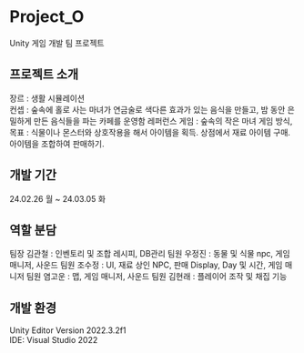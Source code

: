# Project_O
Unity 게임 개발 팀 프로젝트

## 프로젝트 소개
장르 : 생활 시뮬레이션  
컨셉 : 숲속에 홀로 사는 마녀가 연금술로 색다른 효과가 있는 음식을 만들고, 밤 동안 은밀하게 만든 음식들을 파는 카페를 운영함 
레퍼런스 게임 : 숲속의 작은 마녀 
게임 방식, 목표 : 식물이나 몬스터와 상호작용을 해서 아이템을 획득. 상점에서 재료 아이템 구매. 아이템을 조합하여 판매하기. 

## 개발 기간
24.02.26 월 ~ 24.03.05 화

## 역할 분담
팀장 김관철 : 인벤토리 및 조합 레시피, DB관리
팀원 우정진 : 동물 및 식물 npc, 게임 매니저, 사운드
팀원 조수정 : UI, 재료 상인 NPC, 판매 Display, Day 및 시간, 게임 매니저
팀원 염고운 : 맵, 게임 매니저, 사운드 
팀원 김현래 : 플레이어 조작 및 채집 기능

## 개발 환경
Unity Editor Version 2022.3.2f1   
IDE: Visual Studio 2022
